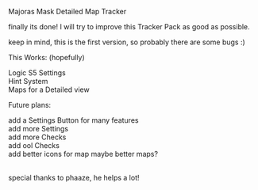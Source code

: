 Majoras Mask Detailed Map Tracker

finally its done! 
I will try to improve this Tracker Pack as good as possible. 

keep in mind, this is the first version, so probably there are some bugs :)

This Works: (hopefully)

<p>Logic S5 Settings <br>
Hint System <br>
Maps for a Detailed view <br>


Future plans:

add a Settings Button for many features <br>
add more Settings <br>
add more Checks <br>
add ool Checks <br>
add better icons for map maybe better maps? <br>
<br>

special thanks to phaaze, he helps a lot! 
